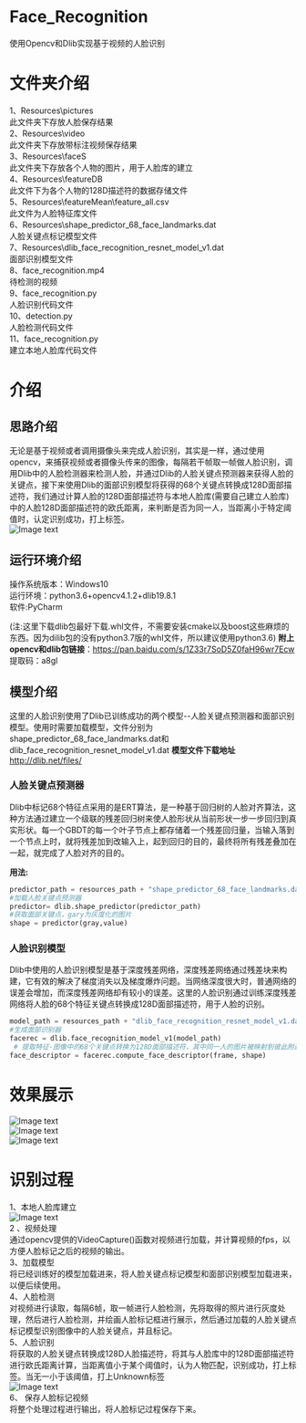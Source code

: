 # Face_Recognition
使用Opencv和Dlib实现基于视频的人脸识别

# 文件夹介绍
1、Resources\pictures    
此文件夹下存放人脸保存结果  
2、Resources\video       
此文件夹下存放带标注视频保存结果  
3、Resources\faceS  
此文件夹下存放各个人物的图片，用于人脸库的建立  
4、Resources\featureDB  
此文件下为各个人物的128D描述符的数据存储文件  
5、Resources\featureMean\feature_all.csv  
此文件为人脸特征库文件  
6、Resources\shape_predictor_68_face_landmarks.dat       
人脸关键点标记模型文件  
7、Resources\dlib_face_recognition_resnet_model_v1.dat    
面部识别模型文件  
8、face_recognition.mp4   
待检测的视频  
9、face_recognition.py  
人脸识别代码文件  
10、detection.py  
人脸检测代码文件  
11、face_recognition.py  
建立本地人脸库代码文件  
# 介绍
##  思路介绍
无论是基于视频或者调用摄像头来完成人脸识别，其实是一样，通过使用opencv，来捕获视频或者摄像头传来的图像，每隔若干帧取一帧做人脸识别，调用Dlib中的人脸检测器来检测人脸，并通过Dlib的人脸关键点预测器来获得人脸的关键点，接下来使用Dlib的面部识别模型将获得的68个关键点转换成128D面部描述符，我们通过计算人脸的128D面部描述符与本地人脸库(需要自己建立人脸库)中的人脸128D面部描述符的欧氏距离，来判断是否为同一人，当距离小于特定阈值时，认定识别成功，打上标签。  
![Image text](https://github.com/coderXuXiang/Face_Recognition/blob/master/%E6%80%9D%E7%BB%B4%E8%BF%87%E7%A8%8B%E5%9B%BE/%E8%BF%87%E7%A8%8B%E5%9B%BE.png)
## 运行环境介绍
操作系统版本：Windows10  
运行环境：python3.6+opencv4.1.2+dlib19.8.1  
软件:PyCharm  

(注:这里下载dlib包最好下载.whl文件，不需要安装cmake以及boost这些麻烦的东西。因为dilib包的没有python3.7版的whl文件，所以建议使用python3.6)
**附上opencv和dlib包链接**：https://pan.baidu.com/s/1Z33r7SoD5Z0faH96wr7Ecw 
提取码：a8gl 

## 模型介绍
这里的人脸识别使用了Dlib已训练成功的两个模型--人脸关键点预测器和面部识别模型。使用时需要加载模型，文件分别为shape_predictor_68_face_landmarks.dat和dlib_face_recognition_resnet_model_v1.dat
**模型文件下载地址**  http://dlib.net/files/

### 人脸关键点预测器
Dlib中标记68个特征点采用的是ERT算法，是一种基于回归树的人脸对齐算法，这种方法通过建立一个级联的残差回归树来使人脸形状从当前形状一步一步回归到真实形状。每一个GBDT的每一个叶子节点上都存储着一个残差回归量，当输入落到一个节点上时，就将残差加到改输入上，起到回归的目的，最终将所有残差叠加在一起，就完成了人脸对齐的目的。


**用法:**

```python
predictor_path = resources_path + "shape_predictor_68_face_landmarks.dat"
#加载人脸关键点预测器
predictor= dlib.shape_predictor(predictor_path)
#获取面部关键点，gary为灰度化的图片
shape = predictor(gray,value)
```
### 人脸识别模型
Dlib中使用的人脸识别模型是基于深度残差网络，深度残差网络通过残差块来构建，它有效的解决了梯度消失以及梯度爆炸问题。当网络深度很大时，普通网络的误差会增加，而深度残差网络却有较小的误差。这里的人脸识别通过训练深度残差网络将人脸的68个特征关键点转换成128D面部描述符，用于人脸的识别。

```python
model_path = resources_path + "dlib_face_recognition_resnet_model_v1.dat"
#生成面部识别器
facerec = dlib.face_recognition_model_v1(model_path)
 # 提取特征-图像中的68个关键点转换为128D面部描述符，其中同一人的图片被映射到彼此附近，并且不同人的图片被远离地映射。
face_descriptor = facerec.compute_face_descriptor(frame, shape)
```
# 效果展示
![Image text](https://github.com/coderXuXiang/Face_Recognition/blob/master/%E6%95%88%E6%9E%9C%E5%B1%95%E7%A4%BA%E5%9B%BE/%E5%9B%BE%E7%89%872.png)  
![Image text](https://github.com/coderXuXiang/Face_Recognition/blob/master/%E6%95%88%E6%9E%9C%E5%B1%95%E7%A4%BA%E5%9B%BE/%E5%9B%BE%E7%89%871.png)  
![Image text](https://github.com/coderXuXiang/Face_Recognition/blob/master/%E6%95%88%E6%9E%9C%E5%B1%95%E7%A4%BA%E5%9B%BE/%E5%9B%BE%E7%89%873.png)  
# 识别过程
1、本地人脸库建立  
![Image text](https://github.com/coderXuXiang/Face_Recognition/blob/master/%E6%80%9D%E7%BB%B4%E8%BF%87%E7%A8%8B%E5%9B%BE/%E4%BA%BA%E8%84%B8%E5%BA%93%E5%BB%BA%E7%AB%8B%E5%9B%BE.png)  
2 、视频处理  
通过opencv提供的VideoCapture()函数对视频进行加载，并计算视频的fps，以方便人脸标记之后的视频的输出。  
3、加载模型  
 将已经训练好的模型加载进来，将人脸关键点标记模型和面部识别模型加载进来，以便后续使用。    
4、人脸检测  
 对视频进行读取，每隔6帧，取一帧进行人脸检测，先将取得的照片进行灰度处理，然后进行人脸检测，并绘画人脸标记框进行展示，然后通过加载的人脸关键点标记模型识别图像中的人脸关键点，并且标记。  
5、人脸识别  
将获取的人脸关键点转换成128D人脸描述符，将其与人脸库中的128D面部描述符进行欧氏距离计算，当距离值小于某个阈值时，认为人物匹配，识别成功，打上标签。当无一小于该阈值，打上Unknown标签  
![Image text](https://github.com/coderXuXiang/Face_Recognition/blob/master/%E6%80%9D%E7%BB%B4%E8%BF%87%E7%A8%8B%E5%9B%BE/%E4%BA%BA%E8%84%B8%E8%AF%86%E5%88%AB%E5%9B%BE.png)  
6、 保存人脸标记视频  
 将整个处理过程进行输出，将人脸标记过程保存下来。
